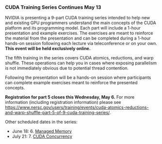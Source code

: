 ### CUDA Training Series Continues May 13

NVIDIA is presenting a 9-part CUDA training series intended to help new and 
existing GPU programmers understand the main concepts of the CUDA platform and 
its programming model. Each part will include a 1-hour presentation and example 
exercises. The exercises are meant to reinforce the material from the 
presentation and can be completed during a 1-hour hands-on session following 
each lecture via teleconference or on your own. **This event will be held 
exclusively online.**

The fifth training in the series covers CUDA atomics, reductions, and warp 
shuffle. These operations can help you in cases where exposing parallelism is
not immediately obvious due to potential thread contention.

Following the presentation will be a hands-on session where participants can 
complete example exercises meant to reinforce the presented concepts.

**Registration for part 5 closes this Wednesday, May 6.** For more information 
(including registration information) please see 
<https://www.nersc.gov/users/training/events/cuda-atomics-reductions-and-warp-shuffle-part-5-of-9-cuda-training-series/>.

Other scheduled dates in the series:
- June 18: 6. [Managed Memory](https://www.nersc.gov/users/training/events/managed-memory-part-6-of-9-cuda-training-series-june-18-2020/)
- July 21: 7. [CUDA Concurrency](https://www.nersc.gov/users/training/events/cuda-concurrency-part-7-of-9-cuda-training-series-july-21-2020/)
